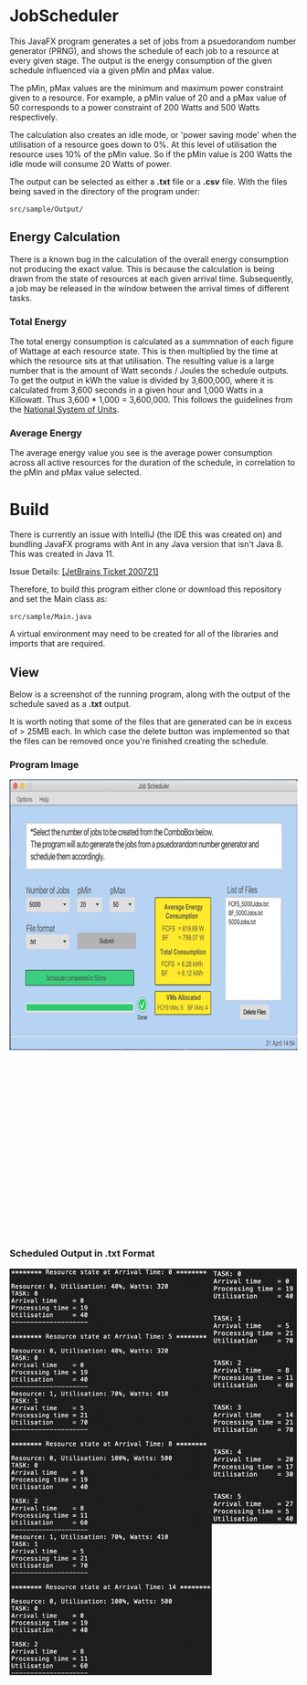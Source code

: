 # JobScheduler

This JavaFX program generates a set of jobs from a psuedorandom number generator (PRNG), and shows the schedule of
each job to a resource at every given stage. The output is the energy consumption of the given schedule influenced via a given pMin and pMax value.

The pMin, pMax values are the minimum and maximum power constraint given to a resource. For example, a pMin value of 20 and a pMax value of 50 corresponds to a power constraint of 200 Watts and 500 Watts respectively.

The calculation also creates an idle mode, or 'power saving mode' when the utilisation of a resource goes down to 0%. At this level of utilisation the resource uses 10% of the pMin value. So if the pMin value is 200 Watts the idle mode will consume 20 Watts of power.

The output can be selected as either a __.txt__ file or a __.csv__ file. With the files being saved in the directory of the program under:
```
src/sample/Output/
```

## Energy Calculation
There is a known bug in the calculation of the overall energy consumption not producing the exact value. This is because the calculation is being drawn from the state of resources at each given arrival time. Subsequently, a job may be released in the window between the arrival times of different tasks.

### Total Energy
The total energy consumption is calculated as a summnation of each figure of Wattage at each resource state. This is then multiplied by the time at which the resource sits at that utilisation. The resulting value is a large number that is the amount of Watt seconds / Joules the schedule outputs. To get the output in kWh the value is divided by 3,600,000, where it is calculated from 3,600 seconds in a given hour and 1,000 Watts in a Killowatt. Thus 3,600 * 1,000 = 3,600,000. This follows the guidelines from the [National System of Units](https://www.bipm.org/utils/common/pdf/si-brochure/SI-Brochure-9-EN.pdf).


### Average Energy
The average energy value you see is the average power consumption across all active resources for the duration of the schedule, in correlation to the pMin and pMax value selected.

# Build

There is currently an issue with IntelliJ (the IDE this was created on) and bundling JavaFX programs with Ant in any Java
version that isn't Java 8. This was created in Java 11.

Issue Details:
[[JetBrains Ticket 200721]](https://youtrack.jetbrains.com/issue/IDEA-200721?_ga=2.224905754.1868922875.1585741664-751629145.1585393092)

Therefore, to build this program either clone or download this repository and set the Main class as:
```
src/sample/Main.java
```
A virtual environment may need to be created for all of the libraries and imports that are required.


## View

Below is a screenshot of the running program, along with the output of the schedule saved as a __.txt__ output.

It is worth noting that some of the files that are generated can be in excess of > 25MB each. In which case the delete
button was implemented so that the files can be removed once you're finished creating the schedule.


### Program Image

<img src="Documentation/programImage.png" alt="Output after scheduling 5000 jobs" align="left" height="474" width="752" ></a> 


 <br />
 <br />
 <br />
 <br />
 <br />
 <br />
 <br />
 <br />
 <br />
 <br />
 <br />
 <br />
 <br />
 <br />
 <br />
 <br />
 <br />
 <br />
 <br />
 <br />

### Scheduled Output in .txt Format

<img src="Documentation/txtImage.png" alt=".txt Output Schedule" align="left" height="712" width="354" ></a> 

<img src="Documentation/tasksImage.png" alt=".txt Output Tasks" align="left" height="447" width="149" ></a> 


